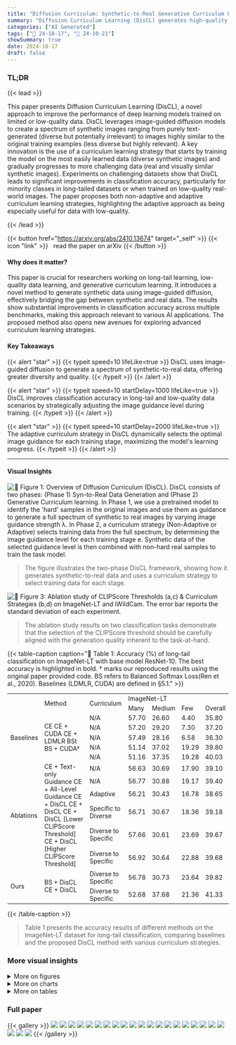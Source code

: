 ```yaml
---
title: "Diffusion Curriculum: Synthetic-to-Real Generative Curriculum Learning via Image-Guided Diffusion"
summary: "Diffusion Curriculum Learning (DisCL) generates high-quality synthetic data via image-guided diffusion, significantly boosting accuracy in long-tail and low-quality data classification."
categories: ["AI Generated"]
tags: ["🔖 24-10-17", "🤗 24-10-21"]
showSummary: true
date: 2024-10-17
draft: false
---
```


### TL;DR


{{< lead >}}

This paper presents Diffusion Curriculum Learning (DisCL), a novel approach to improve the performance of deep learning models trained on limited or low-quality data.  DisCL leverages image-guided diffusion models to create a spectrum of synthetic images ranging from purely text-generated (diverse but potentially irrelevant) to images highly similar to the original training examples (less diverse but highly relevant).  A key innovation is the use of a curriculum learning strategy that starts by training the model on the most easily learned data (diverse synthetic images) and gradually progresses to more challenging data (real and visually similar synthetic images).  Experiments on challenging datasets show that DisCL leads to significant improvements in classification accuracy, particularly for minority classes in long-tailed datasets or when trained on low-quality real-world images. The paper proposes both non-adaptive and adaptive curriculum learning strategies, highlighting the adaptive approach as being especially useful for data with low-quality.

{{< /lead >}}


{{< button href="https://arxiv.org/abs/2410.13674" target="_self" >}}
{{< icon "link" >}} &nbsp; read the paper on arXiv
{{< /button >}}

#### Why does it matter?
This paper is crucial for researchers working on long-tail learning, low-quality data learning, and generative curriculum learning.  It introduces a novel method to generate synthetic data using image-guided diffusion, effectively bridging the gap between synthetic and real data. The results show substantial improvements in classification accuracy across multiple benchmarks, making this approach relevant to various AI applications.  The proposed method also opens new avenues for exploring advanced curriculum learning strategies.
#### Key Takeaways

{{< alert "star" >}}
{{< typeit speed=10 lifeLike=true >}} DisCL uses image-guided diffusion to generate a spectrum of synthetic-to-real data, offering greater diversity and quality. {{< /typeit >}}
{{< /alert >}}

{{< alert "star" >}}
{{< typeit speed=10 startDelay=1000 lifeLike=true >}} DisCL improves classification accuracy in long-tail and low-quality data scenarios by strategically adjusting the image guidance level during training. {{< /typeit >}}
{{< /alert >}}

{{< alert "star" >}}
{{< typeit speed=10 startDelay=2000 lifeLike=true >}} The adaptive curriculum strategy in DisCL dynamically selects the optimal image guidance for each training stage, maximizing the model's learning progress. {{< /typeit >}}
{{< /alert >}}

------
#### Visual Insights



![](figures/figures_3_0.png "🔼 Figure 1: Overview of Diffusion Curriculum (DisCL). DisCL consists of two phases: (Phase 1) Syn-to-Real Data Generation and (Phase 2) Generative Curriculum learning. In Phase 1, we use a pretrained model to identify the 'hard' samples in the original images and use them as guidance to generate a full spectrum of synthetic to real images by varying image guidance strength λ. In Phase 2, a curriculum strategy (Non-Adaptive or Adaptive) selects training data from the full spectrum, by determining the image guidance level for each training stage e. Synthetic data of the selected guidance level is then combined with non-hard real samples to train the task model.")

> The figure illustrates the two-phase DisCL framework, showing how it generates synthetic-to-real data and uses a curriculum strategy to select training data for each stage.





![](charts/charts_10_0.png "🔼 Figure 3: Ablation study of CLIPScore Thresholds (a,c) & Curriculum Strategies (b,d) on ImageNet-LT and iWildCam. The error bar reports the standard deviation of each experiment.")

> The ablation study results on two classification tasks demonstrate that the selection of the CLIPScore threshold should be carefully aligned with the generation quality inherent to the task-at-hand.





{{< table-caption caption="🔽 Table 1: Accuracy (%) of long-tail classification on ImageNet-LT with base model ResNet-10. The best accuracy is highlighted in bold. † marks our reproduced results using the original paper provided code. BS refers to Balanced Softmax Loss(Ren et al., 2020). Baselines (LDMLR, CUDA) are defined in §5.1." >}}
<table id='2' style='font-size:14px'><tr><td rowspan="2"></td><td rowspan="2">Method</td><td rowspan="2">Curriculum</td><td colspan="4">ImageNet-LT</td></tr><tr><td>Many</td><td>Medium</td><td>Few</td><td>Overall</td></tr><tr><td rowspan="5">Baselines</td><td rowspan="5">CE CE + CUDA CE + LDMLR BSt BS + CUDA†</td><td>N/A</td><td>57.70</td><td>26.60</td><td>4.40</td><td>35.80</td></tr><tr><td>N/A</td><td>57.20</td><td>29.20</td><td>7.30</td><td>37.20</td></tr><tr><td>N/A</td><td>57.49</td><td>28.16</td><td>6.58</td><td>36.30</td></tr><tr><td>N/A</td><td>51.14</td><td>37.02</td><td>19.29</td><td>39.80</td></tr><tr><td>N/A</td><td>51.16</td><td>37.35</td><td>19.28</td><td>40.03</td></tr><tr><td rowspan="6">Ablations</td><td rowspan="6">CE + Text-only Guidance CE + All-Level Guidance CE + DisCL CE + DisCL CE + DisCL [Lower CLIPScore Threshold] CE + DisCL [Higher CLIPScore Threshold]</td><td>N/A</td><td>56.63</td><td>30.69</td><td>17.90</td><td>39.10</td></tr><tr><td>N/A</td><td>56.77</td><td>30.88</td><td>19.17</td><td>39.40</td></tr><tr><td>Adaptive</td><td>56.21</td><td>30.43</td><td>16.78</td><td>38.65</td></tr><tr><td>Specific to Diverse</td><td>56.71</td><td>30.67</td><td>18.36</td><td>39.18</td></tr><tr><td>Diverse to Specific</td><td>57.66</td><td>30.61</td><td>23.69</td><td>39.67</td></tr><tr><td>Diverse to Specific</td><td>56.92</td><td>30.64</td><td>22.88</td><td>39.68</td></tr><tr><td rowspan="2">Ours</td><td rowspan="2">BS + DisCL CE + DisCL</td><td>Diverse to Specific</td><td>56.78</td><td>30.73</td><td>23.64</td><td>39.82</td></tr><tr><td>Diverse to Specific</td><td>52.68</td><td>37.68</td><td>21.36</td><td>41.33</td></tr></table>{{< /table-caption >}}

> Table 1 presents the accuracy results of different methods on the ImageNet-LT dataset for long-tail classification, comparing baselines and the proposed DisCL method with various curriculum strategies.



### More visual insights

<details>
<summary>More on figures
</summary>


![](figures/figures_4_0.png "🔼 Figure 2: Synthetic images generated with various image guidance levels and random seeds. × marks images with low-fidelity to the text prompt, which are filtered out by CLIPScore (ref. the end of §3.1).")

> Figure 2 shows synthetic images generated with various image guidance levels and random seeds, illustrating the spectrum of synthetic-to-real data generated by the diffusion model.


![](figures/figures_4_1.png "🔼 Figure 2: Synthetic images generated with various image guidance levels and random seeds. × marks images with low-fidelity to the text prompt, which are filtered out by CLIPScore (ref. the end of §3.1).")

> The figure shows synthetic images generated with different image guidance levels, demonstrating a spectrum from prototypical features (low guidance) to high fidelity to real images (high guidance).


![](figures/figures_4_2.png "🔼 Figure 7: Synthetic generation with various image guidance and random seeds based on iWildCam.")

> The figure shows synthetic images generated from iWildCam dataset using different image guidance levels, demonstrating the spectrum of synthetic-to-real data.


![](figures/figures_4_3.png "🔼 Figure 2: Synthetic images generated with various image guidance levels and random seeds. × marks images with low-fidelity to the text prompt, which are filtered out by CLIPScore (ref. the end of §3.1).")

> The figure shows synthetic images generated with different image guidance levels, illustrating the spectrum from prototypical features (low guidance) to high fidelity to real images (high guidance).


![](figures/figures_19_0.png "🔼 Figure 2: Synthetic images generated with various image guidance levels and random seeds. × marks images with low-fidelity to the text prompt, which are filtered out by CLIPScore (ref. the end of §3.1).")

> Figure 2 shows synthetic images generated with different image guidance levels, demonstrating the spectrum of synthetic-to-real data generated by varying the image guidance parameter.


![](figures/figures_19_1.png "🔼 Figure 6: Synthetic generation with various image guidance and random seeds based on ImageNet-LT.")

> The figure shows synthetic images generated from ImageNet-LT with various image guidance levels and random seeds, illustrating the spectrum from prototypical features (low guidance) to high fidelity to real images (high guidance).


![](figures/figures_19_2.png "🔼 Figure 6: Synthetic generation with various image guidance and random seeds based on ImageNet-LT.")

> The figure shows synthetic images generated from ImageNet-LT using different levels of image guidance, demonstrating the spectrum from prototypical to near-real images.


![](figures/figures_19_3.png "🔼 Figure 2: Synthetic images generated with various image guidance levels and random seeds. × marks images with low-fidelity to the text prompt, which are filtered out by CLIPScore (ref. the end of §3.1).")

> The figure shows synthetic images generated with different image guidance levels, illustrating the spectrum from prototypical features (low guidance) to high fidelity to real images (high guidance).


![](figures/figures_19_4.png "🔼 Figure 6: Synthetic generation with various image guidance and random seeds based on ImageNet-LT.")

> The figure shows synthetic images generated from ImageNet-LT with various image guidance levels and random seeds, illustrating the spectrum of synthetic-to-real data.


![](figures/figures_19_5.png "🔼 Figure 8: Failure cases for ImageNet-LT synthetic generation")

> Figure 8 shows examples of synthetic image generation failures, highlighting cases where the generated images lack key features or fidelity to the text prompt.


![](figures/figures_20_0.png "🔼 Figure 2: Synthetic images generated with various image guidance levels and random seeds. × marks images with low-fidelity to the text prompt, which are filtered out by CLIPScore (ref. the end of §3.1).")

> Figure 2 shows synthetic images generated with various image guidance levels and random seeds, illustrating the spectrum of synthetic-to-real data generated by the diffusion model.


![](figures/figures_20_1.png "🔼 Figure 7: Synthetic generation with various image guidance and random seeds based on iWildCam.")

> The figure shows synthetic images generated from iWildCam dataset with different image guidance levels and random seeds, illustrating the transition from prototypical features to real-world images.


![](figures/figures_20_2.png "🔼 Figure 6: Synthetic generation with various image guidance and random seeds based on ImageNet-LT.")

> The figure shows synthetic images generated from ImageNet-LT with various levels of image guidance, demonstrating the spectrum from prototypical features (low guidance) to high-fidelity images (high guidance).


![](figures/figures_20_3.png "🔼 Figure 7: Synthetic generation with various image guidance and random seeds based on iWildCam.")

> The figure shows synthetic images generated from iWildCam dataset with different image guidance levels, demonstrating the spectrum from prototypical features (low guidance) to high fidelity to real images (high guidance).


![](figures/figures_20_4.png "🔼 Figure 7: Synthetic generation with various image guidance and random seeds based on iWildCam.")

> The figure shows synthetic images generated from iWildCam dataset with various image guidance levels and random seeds, illustrating the spectrum of synthetic-to-real data generated by the model.


![](figures/figures_20_5.png "🔼 Figure 7: Synthetic generation with various image guidance and random seeds based on iWildCam.")

> Figure 7 shows synthetic images generated from iWildCam dataset with various image guidance levels and random seeds, illustrating the spectrum of synthetic-to-real data generated by DisCL.


![](figures/figures_21_0.png "🔼 Figure 6: Synthetic generation with various image guidance and random seeds based on ImageNet-LT.")

> The figure shows synthetic images generated from ImageNet-LT using different image guidance levels, demonstrating the spectrum from prototypical features (low guidance) to high fidelity to real images (high guidance).


![](figures/figures_21_2.png "🔼 Figure 8: Failure cases for ImageNet-LT synthetic generation")

> Figure 8 shows examples of synthetic image generation failures from the ImageNet-LT dataset, highlighting issues with object recognition and image quality.


![](figures/figures_21_3.png "🔼 Figure 2: Synthetic images generated with various image guidance levels and random seeds. × marks images with low-fidelity to the text prompt, which are filtered out by CLIPScore (ref. the end of §3.1).")

> The figure shows synthetic images generated with different image guidance levels, illustrating the spectrum from prototypical features (low guidance) to high fidelity to real images (high guidance).


![](figures/figures_21_4.png "🔼 Figure 8: Failure cases for ImageNet-LT synthetic generation")

> Figure 8 shows examples of synthetic image generation failures from ImageNet-LT, highlighting issues such as object misidentification and low-quality image generation.


![](figures/figures_22_0.png "🔼 Figure 6: Synthetic generation with various image guidance and random seeds based on ImageNet-LT.")

> The figure visualizes synthetic images generated with various image guidance levels and random seeds, illustrating the spectrum of image quality from prototypical to photorealistic.


![](figures/figures_22_1.png "🔼 Figure 7: Synthetic generation with various image guidance and random seeds based on iWildCam.")

> The figure shows synthetic images generated from iWildCam dataset with various image guidance levels and random seeds, illustrating the spectrum of synthetic-to-real data.


![](figures/figures_22_2.png "🔼 Figure 2: Synthetic images generated with various image guidance levels and random seeds. × marks images with low-fidelity to the text prompt, which are filtered out by CLIPScore (ref. the end of §3.1).")

> The figure shows examples of synthetic images generated with different levels of image guidance, illustrating the spectrum from prototypical features (low guidance) to high fidelity to the original image (high guidance).


![](figures/figures_22_3.png "🔼 Figure 9: Failure cases for iWildCam synthetic generation")

> Figure 9 shows examples of synthetic images generated by the diffusion model that failed quality checks, illustrating challenges in generating high-quality synthetic data for low-quality images.


![](figures/figures_22_4.png "🔼 Figure 2: Synthetic images generated with various image guidance levels and random seeds. × marks images with low-fidelity to the text prompt, which are filtered out by CLIPScore (ref. the end of §3.1).")

> The figure shows synthetic images generated with different image guidance levels, demonstrating the spectrum from prototypical features (low guidance) to high fidelity to real images (high guidance).


![](figures/figures_22_5.png "🔼 Figure 1: Overview of Diffusion Curriculum (DisCL). DisCL consists of two phases: (Phase 1) Syn-to-Real Data Generation and (Phase 2) Generative Curriculum learning. In Phase 1, we use a pretrained model to identify the 'hard' samples in the original images and use them as guidance to generate a full spectrum of synthetic to real images by varying image guidance strength λ. In Phase 2, a curriculum strategy (Non-Adaptive or Adaptive) selects training data from the full spectrum, by determining the image guidance level for each training stage e. Synthetic data of the selected guidance level is then combined with non-hard real samples to train the task model.")

> The figure illustrates the two-phase DisCL process, showing how a pretrained model identifies hard samples, generates synthetic-to-real images with varying guidance strength, and employs curriculum learning strategies to select data for training.


![](figures/figures_22_6.png "🔼 Figure 2: Synthetic images generated with various image guidance levels and random seeds. × marks images with low-fidelity to the text prompt, which are filtered out by CLIPScore (ref. the end of §3.1).")

> The figure shows synthetic images generated with various image guidance levels, demonstrating the spectrum from prototypical to real-like images.


![](figures/figures_22_7.png "🔼 Figure 8: Failure cases for ImageNet-LT synthetic generation")

> Figure 8 shows examples of synthetic image generation failures where the model struggles to generate high-quality or relevant images due to issues such as object obscuration or difficulty in identifying the object in the original image.


![](figures/figures_22_8.png "🔼 Figure 8: Failure cases for ImageNet-LT synthetic generation")

> Figure 8 shows examples of synthetic image generation failures, highlighting issues such as object misidentification and low-fidelity image generation.


![](figures/figures_23_0.png "🔼 Figure 6: Synthetic generation with various image guidance and random seeds based on ImageNet-LT.")

> Figure 6 shows example synthetic images generated from ImageNet-LT using various image guidance levels and random seeds, illustrating the spectrum of image quality from prototypical features to high-fidelity images.


</details>



<details>
<summary>More on charts
</summary>


![](charts/charts_13_0.png "🔼 Figure 4: CLIP Cosine similarity score on ImageNet-LT computed between: (a) Synthetic image - original real images. (b) Synthetic image - defined text prompt.")

> The chart displays the cosine similarity scores between synthetic images and real images, as well as between synthetic images and their corresponding text prompts, across different image guidance levels.


![](charts/charts_13_1.png "🔼 Figure 4: CLIP Cosine similarity score on ImageNet-LT computed between: (a) Synthetic image - original real images. (b) Synthetic image - defined text prompt.")

> The violin plot shows the cosine similarity scores between synthetic images and their corresponding real images or text prompts, varying across different image guidance levels.


![](charts/charts_15_0.png "🔼 Figure 4: CLIP Cosine similarity score on ImageNet-LT computed between: (a) Synthetic image - original real images. (b) Synthetic image - defined text prompt.")

> The chart visualizes the cosine similarity scores computed using CLIP between synthetic images and both their corresponding real images and text prompts across various image guidance levels.


![](charts/charts_15_1.png "🔼 Figure 4: CLIP Cosine similarity score on ImageNet-LT computed between: (a) Synthetic image - original real images. (b) Synthetic image - defined text prompt.")

> The violin plot visualizes the cosine similarity scores between synthetic images and real images (a) and between synthetic images and text prompts (b) at different image guidance levels.


![](charts/charts_23_0.png "🔼 Figure 12: Effect of Image Guidance (mixing syn+real). All-level experiments use the synthesis samples from all guidance scales selected for each task. 0.5 refers to only using synthetic data with guidance level λ = 0.5 for fine-tuning. Left: results on iWildCam. Right: results on ImageNet-LT")

> The chart displays the effect of various image guidance levels on the performance of the model for both iWildCam and ImageNet-LT datasets, comparing the results of using only one guidance level versus all guidance levels.


</details>



<details>
<summary>More on tables
</summary>


{{< table-caption caption="🔽 Table 2: Accuracy (%) of long-tail classification on CIFAT-100-LT with base model ResNet-10. The best accuracy for classes of {many, medium, few} samples is highlighted in bold. Baselines are defined in §5.1." >}}
<br><table id='4' style='font-size:16px'><tr><td></td><td></td><td colspan="8">CIFAT-100-LT</td></tr><tr><td></td><td></td><td colspan="4">Imbalance Ratio=100</td><td colspan="4">Imbalance Ratio=50</td></tr><tr><td>Method</td><td>Curriculum</td><td>Many</td><td>Medium</td><td>Few</td><td>Overall</td><td>Many</td><td>Medium</td><td>Few</td><td>Overall</td></tr><tr><td>CE</td><td>N/A</td><td>52.86</td><td>25.34</td><td>5.49</td><td>29.02</td><td>49.60</td><td>25.41</td><td>5.33</td><td>31.72</td></tr><tr><td>CE + CUDA</td><td>N/A</td><td>54.55</td><td>26.07</td><td>5.43</td><td>29.02</td><td>52.29</td><td>26.17</td><td>5.53</td><td>33.13</td></tr><tr><td>CE + DisCL</td><td>Diverse to Specific</td><td>53.14</td><td>25.52</td><td>13.65</td><td>39.91</td><td>53.4</td><td>31.69</td><td>21.47</td><td>36.22</td></tr><tr><td>BS</td><td>N/A</td><td>47.87</td><td>30.07</td><td>14.41</td><td>31.61</td><td>46.01</td><td>30.76</td><td>18.55</td><td>34.82</td></tr><tr><td>BS + CUDA</td><td>N/A</td><td>48.01</td><td>32.79</td><td>15.55</td><td>33.02</td><td>46.08</td><td>32.51</td><td>22.11</td><td>36.21</td></tr><tr><td>BS + DisCL</td><td>Diverse to Specific</td><td>49.02</td><td>29.02</td><td>19.07</td><td>33.08</td><td>49.51</td><td>32.6</td><td>25.58</td><td>36.77</td></tr></table>{{< /table-caption >}}

> Table 2 presents the accuracy of long-tail classification on CIFAR-100-LT dataset using different methods with various curriculum strategies, showing the impact of DisCL on model performance across different class cardinalities.


{{< table-caption caption="🔽 Table 3: Accuracy (%) of long-tail classification on iNaturalist2018 with base model ResNet-10. The best accuracy is highlighted in bold. Baselines are defined in §5.1." >}}
<br><table id='2' style='font-size:16px'><tr><td></td><td></td><td colspan="4">iNaturalist2018</td></tr><tr><td>Method</td><td>Curriculum</td><td>Many</td><td>Medium</td><td>Few</td><td>Overall</td></tr><tr><td>CE</td><td>N/A</td><td>55.02</td><td>43.40</td><td>37.33</td><td>42.20</td></tr><tr><td>CE + CUDA</td><td>N/A</td><td>55.94</td><td>44.21</td><td>39.13</td><td>43.18</td></tr><tr><td>CE + DisCL</td><td>Diverse to Specific</td><td>54.71</td><td>44.37</td><td>48.92</td><td>47.25</td></tr><tr><td>BS</td><td>N/A</td><td>46.12</td><td>49.31</td><td>50.27</td><td>49.46</td></tr><tr><td>BS + CUDA</td><td>N/A</td><td>48.77</td><td>49.94</td><td>50.87</td><td>50.23</td></tr><tr><td>BS + DisCL</td><td>Diverse to Specific</td><td>45.44</td><td>48.18</td><td>53.63</td><td>50.30</td></tr></table>{{< /table-caption >}}

> Table 3 presents the accuracy of long-tail classification on the iNaturalist2018 dataset using different methods and curriculum strategies.


{{< table-caption caption="🔽 Table 5: In-distribution (ID) and out-of-distribution (OOD) macro F1 score of low-quality image learning on iWildCam with CLIP ViT-B/16 model. The best performance is highlighted in bold. † marks our reproduced results using the original paper provided code. Baselines are defined in §5.2." >}}
<table id='8' style='font-size:18px'><tr><td></td><td colspan="4">iWildCam</td></tr><tr><td></td><td colspan="2">Without WE</td><td colspan="2">With WE</td></tr><tr><td>Method</td><td>OOD</td><td>ID</td><td>I OOD</td><td>ID</td></tr><tr><td>CLIP (Zero-Shot)</td><td>12.1</td><td>11.8</td><td>12.1</td><td>11.8</td></tr><tr><td>FLYP+</td><td>40.3</td><td>55.9</td><td>41.9</td><td>57.7</td></tr><tr><td>FLYP + DisCL</td><td>43.1</td><td>59.6</td><td>44.8</td><td>60.2</td></tr></table>{{< /table-caption >}}

> Table 5 presents the in-distribution and out-of-distribution macro F1 scores for low-quality image learning on the iWildCam dataset, comparing different methods including the proposed DisCL approach.


{{< table-caption caption="🔽 Table 5: In-distribution (ID) and out-of-distribution (OOD) macro F1 score of low-quality image learning on iWildCam with CLIP ViT-B/16 model. The best performance is highlighted in bold. † marks our reproduced results using the original paper provided code. Baselines are defined in §5.2." >}}
<table id='2' style='font-size:18px'><tr><td rowspan="2"></td><td rowspan="2">Method</td><td rowspan="2">Curriculum</td><td colspan="2">iWildCam</td></tr><tr><td>OOD</td><td>ID</td></tr><tr><td rowspan="5">Baselines</td><td>CLIP (zero-shot)</td><td></td><td>11.0 (-)</td><td>8.7 (-)</td></tr><tr><td>LP-FT</td><td>N/A</td><td>34.7 (0.4)</td><td>49.7 (0.5)</td></tr><tr><td>LP-FT + WE</td><td>N/A</td><td>35.7 (0.4)</td><td>50.2 (0.5)</td></tr><tr><td>FLYP+</td><td>N/A</td><td>35.5 (1.1)</td><td>52.2 (0.6)</td></tr><tr><td>FLYP + WE↑</td><td>N/A</td><td>36.4 (1.2)</td><td>52.0 (1.0)</td></tr><tr><td rowspan="7">Ablations</td><td>FLYP + Text-only Guidance</td><td>N/A</td><td>34.2 (0.4)</td><td>51.4 (0.3)</td></tr><tr><td>FLYP + Fixed Guidance</td><td>N/A</td><td>36.0 (0.3)</td><td>50.8 (0.6)</td></tr><tr><td>FLYP + All-Level Guidance</td><td>N/A</td><td>36.5 (0.6)</td><td>53.4 (0.5)</td></tr><tr><td>FLYP + DisCL</td><td>Easy-to-Hard</td><td>35.2 (0.9)</td><td>51.4 (0.5)</td></tr><tr><td>FLYP + DisCL</td><td>Random</td><td>35.9 (0.1)</td><td>52.1 (0.2)</td></tr><tr><td>FLYP + DisCL [Lower CLIPScore Threshold]</td><td>Adaptive</td><td>37.1 (0.8)</td><td>50.9 (0.9)</td></tr><tr><td>FLYP + DisCL [Higher CLIPScore Threshold]</td><td>Adaptive</td><td>38.1 (1.3)</td><td>52.8 (0.8)</td></tr><tr><td rowspan="2">Ours</td><td>FLYP + DisCL</td><td>Adaptive</td><td>38.2 (0.5)</td><td>54.3 (1.4)</td></tr><tr><td>FLYP + DisCL + WE</td><td>Adaptive</td><td>38.7 (0.4)</td><td>54.6 (0.7)</td></tr></table>{{< /table-caption >}}

> Table 5 presents the in-distribution and out-of-distribution macro F1 scores for low-quality image learning on the iWildCam dataset using various methods, including baselines and the proposed DisCL approach with different curriculum strategies.


{{< table-caption caption="🔽 Table 6: Statistics about Generated Synthetic Data. Irb refers to the imbalance ratio used to sample CIFAR100-LT dataset." >}}
<br><table id='7' style='font-size:18px'><tr><td>Images' Details</td><td>ImageNet-LT</td><td colspan="2">CIFAR100-LT Irb=100 Irb=50</td><td>iNaturalist2018</td><td>iWildCam</td></tr><tr><td>No. of Hard Samples</td><td>1643</td><td>324</td><td>268</td><td>44956</td><td>8260</td></tr><tr><td>Number of Image Guidance Scales 入</td><td>4</td><td>4</td><td>4</td><td>4</td><td>3</td></tr><tr><td>Number of Random Seed Per Image</td><td>8</td><td>8</td><td>8</td><td>4</td><td>8</td></tr><tr><td>Number of Generated Images</td><td>51917</td><td>2592</td><td>2144</td><td>179824</td><td>197756</td></tr><tr><td>Number of Generated Images After Filtering</td><td>24141</td><td>809</td><td>668</td><td>75234</td><td>90093</td></tr></table>{{< /table-caption >}}

> Table 6 presents the statistics of synthetic data generated for four different datasets used in the experiments, including the number of hard samples, image guidance scales, random seeds, and generated images before and after filtering.


{{< table-caption caption="🔽 Table 1: Accuracy (%) of long-tail classification on ImageNet-LT with base model ResNet-10. The best accuracy is highlighted in bold. † marks our reproduced results using the original paper provided code. BS refers to Balanced Softmax Loss(Ren et al., 2020). Baselines (LDMLR, CUDA) are defined in §5.1." >}}
<br><table id='2' style='font-size:18px'><tr><td>Class Name</td><td>Prompts</td></tr><tr><td>Grand Piano</td><td>A grand piano sits elegantly in a sunlit room, its glossy finish reflecting the warm glow. In a cozy living room, the grand piano adds a touch of luxury and sophistication to the space. The grand piano sits silently in a dimly lit room, waiting patiently for a skillful pianist to bring it to life. In a grand ballroom, the grand piano provides a majestic backdrop for a glamorous event. A vintage grand piano exudes timeless elegance in a quaint parlor, filled with antique charm.</td></tr><tr><td>Pufferfish</td><td>A colorful pufferfish swimming gracefully in a crystal-clear ocean, surrounded by vibrant coral reefs. A group of playful pufferfish blowing bubbles and chasing each other in a sunlit underwater cave. A shoal of pufferfish moving in unison, creating a mesmerizing dance of synchro- nized swimming in the deep sea. A fierce pufferfish defending its territory from intruders, puffing up its body and displaying its sharp spikes as a warning. A baby pufferfish following its larger parent closely, learning the ropes of survival in the vast ocean ecosystem.</td></tr></table>{{< /table-caption >}}

> Table 1 shows the accuracy of different methods on the ImageNet-LT dataset for long-tail classification, comparing baselines and the proposed DisCL method with various curriculum strategies.


{{< table-caption caption="🔽 Table 1: Accuracy (%) of long-tail classification on ImageNet-LT with base model ResNet-10. The best accuracy is highlighted in bold. † marks our reproduced results using the original paper provided code. BS refers to Balanced Softmax Loss(Ren et al., 2020). Baselines (LDMLR, CUDA) are defined in §5.1." >}}
<br><table id='21' style='font-size:18px'><tr><td>入e = g(e)</td></tr><tr><td>Extract Sxe = {(xj, Yj, 入j)|入j = 入e}</td></tr><tr><td>Gather new training set De = Sle U Dnh U Dh</td></tr><tr><td>Finetune the model f⌀ with De</td></tr></table>{{< /table-caption >}}

> Table 1 presents the accuracy results of different methods for long-tail classification on the ImageNet-LT dataset, comparing various curriculum learning strategies and baselines.


{{< table-caption caption="🔽 Table 8: Hyperparameters and their values" >}}
<table id='2' style='font-size:14px'><tr><td></td><td>Hyperparameter Name Epoch</td><td>Value</td></tr><tr><td rowspan="8">Generation</td><td rowspan="8">Text Guidance Scale w Noise Scheduler CLIP Filter Model Stable Diffusion Denoising Steps Stable Diffusion Checkpoint Filtering Threshold for iWildCam Filtering Threshold for ImageNet-LT GPU Used</td><td>10</td></tr><tr><td>DDIM</td></tr><tr><td>1000</td></tr><tr><td>openai/clip-vit-base-patch32 stabilityaistable-diffusion-xl-refiner-1.0</td></tr><tr><td>0.25</td></tr><tr><td></td></tr><tr><td>0.30</td></tr><tr><td>Nvidia rtx5000 with 24GB</td></tr><tr><td rowspan="9">ImageNet-LT</td><td rowspan="9">Level of Image Guidances 入 CLIP Filtering Threshold Optimizer Batch Size for ResNet-10 Learning Rate Scheduler Training Epoch Training Epoch for Curriculum Learning GPU</td><td>{0, 0.1, 0.3, 0.5, 1.0}</td></tr><tr><td>0.3</td></tr><tr><td>128</td></tr><tr><td>1e-3</td></tr><tr><td>Adam</td></tr><tr><td>Cosine</td></tr><tr><td>65</td></tr><tr><td>60</td></tr><tr><td>Nvidia rtx5000 with 24GB</td></tr><tr><td rowspan="13">iWildCam</td><td rowspan="13">Used Level of Image Guidances 入 CLIP Filtering Threshold Size of Dataset D Size of Guidance Validate Dataset S Batch Size for CLIP ViT-B/16 Learning Rate Batch Size for CLIP ViT-L/16 Training Epoch for Curriculum Learning</td><td>{0.5, 0.7, 0.9, 1.0}</td></tr><tr><td>0.25</td></tr><tr><td>30000</td></tr><tr><td>2000</td></tr><tr><td>256</td></tr><tr><td>200</td></tr><tr><td>1e-5 Optimizer Warmup Step Training</td></tr><tr><td>AdamW Scheduler</td></tr><tr><td>Cosine with Warmup</td></tr><tr><td>500</td></tr><tr><td>20</td></tr><tr><td>15</td></tr><tr><td>GPU Used 2 Nvidia A100 with 80GB</td></tr></table>{{< /table-caption >}}

> This table lists the hyperparameters used for synthetic data generation with diffusion models and curriculum learning.


</details>


### Full paper

{{< gallery >}}
<img src="paper_images/1.png" class="grid-w50 md:grid-w33 xl:grid-w25" />
<img src="paper_images/2.png" class="grid-w50 md:grid-w33 xl:grid-w25" />
<img src="paper_images/3.png" class="grid-w50 md:grid-w33 xl:grid-w25" />
<img src="paper_images/4.png" class="grid-w50 md:grid-w33 xl:grid-w25" />
<img src="paper_images/5.png" class="grid-w50 md:grid-w33 xl:grid-w25" />
<img src="paper_images/6.png" class="grid-w50 md:grid-w33 xl:grid-w25" />
<img src="paper_images/7.png" class="grid-w50 md:grid-w33 xl:grid-w25" />
<img src="paper_images/8.png" class="grid-w50 md:grid-w33 xl:grid-w25" />
<img src="paper_images/9.png" class="grid-w50 md:grid-w33 xl:grid-w25" />
<img src="paper_images/10.png" class="grid-w50 md:grid-w33 xl:grid-w25" />
<img src="paper_images/11.png" class="grid-w50 md:grid-w33 xl:grid-w25" />
<img src="paper_images/12.png" class="grid-w50 md:grid-w33 xl:grid-w25" />
<img src="paper_images/13.png" class="grid-w50 md:grid-w33 xl:grid-w25" />
<img src="paper_images/14.png" class="grid-w50 md:grid-w33 xl:grid-w25" />
<img src="paper_images/15.png" class="grid-w50 md:grid-w33 xl:grid-w25" />
<img src="paper_images/16.png" class="grid-w50 md:grid-w33 xl:grid-w25" />
<img src="paper_images/17.png" class="grid-w50 md:grid-w33 xl:grid-w25" />
<img src="paper_images/18.png" class="grid-w50 md:grid-w33 xl:grid-w25" />
<img src="paper_images/19.png" class="grid-w50 md:grid-w33 xl:grid-w25" />
<img src="paper_images/20.png" class="grid-w50 md:grid-w33 xl:grid-w25" />
<img src="paper_images/21.png" class="grid-w50 md:grid-w33 xl:grid-w25" />
<img src="paper_images/22.png" class="grid-w50 md:grid-w33 xl:grid-w25" />
<img src="paper_images/23.png" class="grid-w50 md:grid-w33 xl:grid-w25" />
{{< /gallery >}}